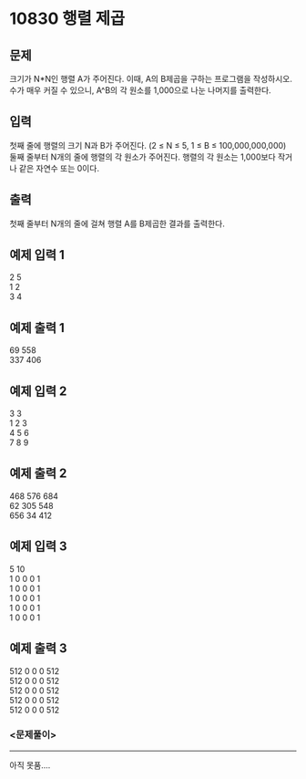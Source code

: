 # 10830 행렬 제곱


## 문제
크기가 N*N인 행렬 A가 주어진다. 이때, A의 B제곱을 구하는 프로그램을 작성하시오. 수가 매우 커질 수 있으니, A^B의 각 원소를 1,000으로 나눈 나머지를 출력한다.

## 입력
첫째 줄에 행렬의 크기 N과 B가 주어진다. (2 ≤ N ≤  5, 1 ≤ B ≤ 100,000,000,000)  
둘째 줄부터 N개의 줄에 행렬의 각 원소가 주어진다. 행렬의 각 원소는 1,000보다 작거나 같은 자연수 또는 0이다.

## 출력
첫째 줄부터 N개의 줄에 걸쳐 행렬 A를 B제곱한 결과를 출력한다.

## 예제 입력 1
2 5  
1 2  
3 4

## 예제 출력 1
69 558  
337 406

## 예제 입력 2
3 3  
1 2 3  
4 5 6  
7 8 9

## 예제 출력 2
468 576 684  
62 305 548  
656 34 412

## 예제 입력 3
5 10  
1 0 0 0 1  
1 0 0 0 1  
1 0 0 0 1  
1 0 0 0 1  
1 0 0 0 1

## 예제 출력 3
512 0 0 0 512  
512 0 0 0 512  
512 0 0 0 512  
512 0 0 0 512  
512 0 0 0 512  

### <문제풀이>
- - -
아직 못품....